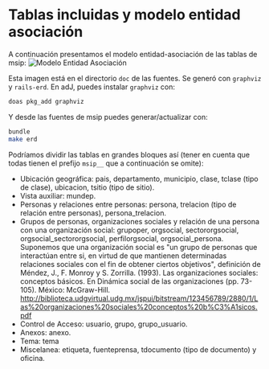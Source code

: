 # Tablas incluidas y modelo entidad asociación

A continuación presentamos el modelo entidad-asociación de las tablas de msip:
![Modelo Entidad Asociación](https://gitlab.com/pasosdeJesus/msip/-/raw/main/doc/erd.png)

Esta imagen está en el directorio `doc` de las fuentes. Se generó con 
`graphviz` y `rails-erd`. En adJ, puedes instalar `graphviz` con:
```sh
doas pkg_add graphviz
```
Y desde las fuentes de msip puedes generar/actualizar con:
```sh
bundle
make erd
```

Podríamos dividir las tablas en grandes bloques así (tener en cuenta que todas tienen el prefijo ```msip__``` que a continuación se omite):
- Ubicación geográfica: pais, departamento, municipio, clase, tclase (tipo de 
  clase), ubicacion, tsitio (tipo de sitio).
- Vista auxiliar: mundep.
- Personas y relaciones entre personas: persona, trelacion (tipo de relación 
  entre personas), persona_trelacion.
- Grupos de personas, organizaciones sociales y relación de una persona con 
  una organización social: grupoper, orgsocial, sectororgsocial, 
  orgsocial_sectororgsocial, perfilorgsocial, orgsocial_persona. 
  Suponemos que una organización social es "un grupo de personas 
  que interactúan entre si, en virtud de que mantienen determinadas 
  relaciones sociales con el fin de obtener ciertos objetivos",  definición 
  de Méndez, J., F. Monroy y S. Zorrilla. (1993). Las organizaciones 
  sociales: conceptos básicos. En Dinámica social de las organizaciones 
  (pp. 73-105). México: McGraw-Hill.
  <http://biblioteca.udgvirtual.udg.mx/jspui/bitstream/123456789/2880/1/Las%20organizaciones%20sociales%20conceptos%20b%C3%A1sicos.pdf>
- Control de Acceso: usuario, grupo, grupo_usuario.
- Anexos: anexo.
- Tema: tema
- Miscelanea: etiqueta, fuenteprensa, tdocumento (tipo de documento) y oficina.
